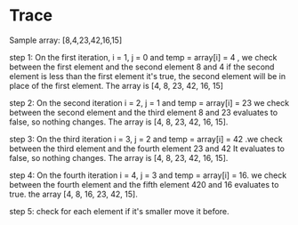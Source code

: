 # Trace

Sample array: [8,4,23,42,16,15]

step 1: On the first iteration, i = 1, j = 0 and temp = array[i] = 4 , we check between the first element and the second element 8 and 4 if the second element is less than the first element it's true, the second element will be in place of the first element. The array is [4, 8, 23, 42, 16, 15]

step 2:
On the second iteration i = 2, j = 1 and temp = array[i] = 23
we check between the second element and the third element 8 and 23 evaluates to false, so nothing changes. The array is [4, 8, 23, 42, 16, 15].

step 3: On the third iteration i = 3, j = 2 and temp = array[i] = 42 .we check between the third element and the fourth element 23 and 42 It evaluates to false, so nothing changes. The array is [4, 8, 23, 42, 16, 15].

step 4: On the fourth iteration i = 4, j = 3 and temp = array[i] = 16. we check between the fourth element and the fifth element 420 and 16 evaluates to true. the array [4, 8, 16, 23, 42, 15].

step 5: check for each element if it's smaller move it before.

